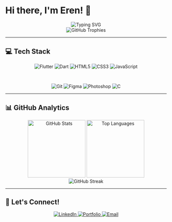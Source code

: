 # Hi there, I'm Eren! 👋

<div align="center">
  <img src="https://readme-typing-svg.herokuapp.com?font=Fira+Code&size=30&duration=3000&pause=1000&color=58A6FF&center=true&vCenter=true&multiline=true&repeat=false&width=600&height=100&lines=Mobile+Developer;Flutter+Enthusiast;UI%2FUX+Designer" alt="Typing SVG" />
</div>

<div align="center">
  <img src="https://github-profile-trophy.vercel.app/?username=ERNKLYC&theme=algolia&no-frame=true&no-bg=false&margin-w=4&row=1" alt="GitHub Trophies" />
</div>

---

## 💻 Tech Stack

<div align="center">

![Flutter](https://img.shields.io/badge/Flutter-02569B?style=for-the-badge&logo=flutter&logoColor=white)
![Dart](https://img.shields.io/badge/Dart-0175C2?style=for-the-badge&logo=dart&logoColor=white)
![HTML5](https://img.shields.io/badge/HTML5-E34F26?style=for-the-badge&logo=html5&logoColor=white)
![CSS3](https://img.shields.io/badge/CSS3-1572B6?style=for-the-badge&logo=css3&logoColor=white)
![JavaScript](https://img.shields.io/badge/JavaScript-F7DF1E?style=for-the-badge&logo=javascript&logoColor=black)

<br/>

![Git](https://img.shields.io/badge/Git-F05032?style=for-the-badge&logo=git&logoColor=white)
![Figma](https://img.shields.io/badge/Figma-F24E1E?style=for-the-badge&logo=figma&logoColor=white)
![Photoshop](https://img.shields.io/badge/Adobe%20Photoshop-31A8FF?style=for-the-badge&logo=adobe-photoshop&logoColor=white)
![C](https://img.shields.io/badge/C-00599C?style=for-the-badge&logo=c&logoColor=white)

</div>

---

## 📊 GitHub Analytics

<div align="center">
  <img height="180em" src="https://github-readme-stats.vercel.app/api?username=ERNKLYC&show_icons=true&theme=github_dark&hide_border=true&count_private=true" alt="GitHub Stats" />
  <img height="180em" src="https://github-readme-stats.vercel.app/api/top-langs?username=ERNKLYC&layout=compact&theme=github_dark&hide_border=true" alt="Top Languages" />
</div>

<div align="center">
  <img src="https://github-readme-streak-stats.herokuapp.com/?user=ERNKLYC&theme=github-dark-blue&hide_border=true" alt="GitHub Streak" />
</div>

---

## 🤝 Let's Connect!

<div align="center">
  <a href="https://www.linkedin.com/in/erenklyc/" target="_blank">
    <img src="https://img.shields.io/badge/LinkedIn-0077B5?style=for-the-badge&logo=linkedin&logoColor=white" alt="LinkedIn" />
  </a>
  <a href="https://ernklyc.github.io/" target="_blank">
    <img src="https://img.shields.io/badge/Portfolio-FF5722?style=for-the-badge&logo=google-chrome&logoColor=white" alt="Portfolio" />
  </a>
  <a href="mailto:your-email@example.com" target="_blank">
    <img src="https://img.shields.io/badge/Email-D14836?style=for-the-badge&logo=gmail&logoColor=white" alt="Email" />
  </a>
</div>
